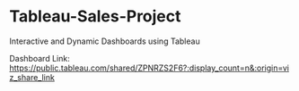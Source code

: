 # Tableau-Sales-Project
Interactive and Dynamic Dashboards using Tableau

Dashboard Link:
https://public.tableau.com/shared/ZPNRZS2F6?:display_count=n&:origin=viz_share_link
